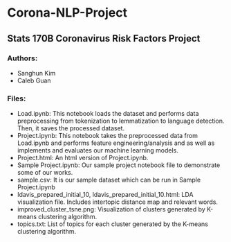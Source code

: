 # Corona-NLP-Project
## Stats 170B Coronavirus Risk Factors Project

### Authors:
- Sanghun Kim
- Caleb Guan

### Files:
- Load.ipynb: This notebook loads the dataset and performs data preprocessing from tokenization to lemmatization to language detection. Then, it saves the processed dataset. 
- Project.ipynb: This notebook takes the preprocessed data from Load.ipynb and performs feature engineering/analysis and as well as implements and evaluates our machine learning models. 
- Project.html: An html version of Project.ipynb. 
- Sample Project.ipynb: Our sample project notebook file to demonstrate some of our works. 
- sample.csv: It is our sample dataset which can be run in Sample Project.ipynb
- ldavis_prepared_initial_10, ldavis_prepared_initial_10.html: LDA visualization file. Includes intertopic distance map and relevant words.
- improved_cluster_tsne.png: Visualization of clusters generated by K-means clustering algorithm.
- topics.txt: List of topics for each cluster generated by the K-means clustering algorithm. 


